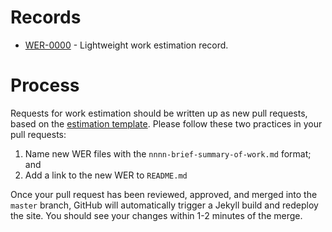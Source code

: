 # Records

- [WER-0000](0000-work-estimation-record.md) - Lightweight work estimation record.

# Process

Requests for work estimation should be written up as new pull requests, based on the [estimation template](template.md). Please follow these two practices in your pull requests:

1. Name new WER files with the `nnnn-brief-summary-of-work.md` format; and
2. Add a link to the new WER to `README.md`

Once your pull request has been reviewed, approved, and merged into the `master` branch, GitHub will automatically trigger a Jekyll build and redeploy the site. You should see your changes within 1-2 minutes of the merge.
